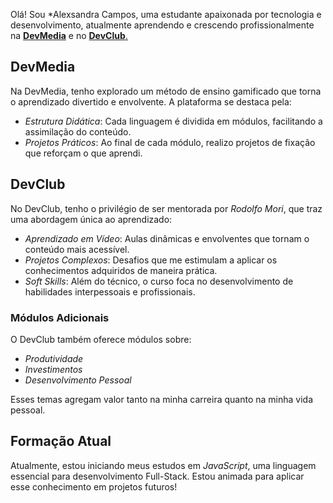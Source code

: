 Olá! Sou *Alexsandra Campos, uma estudante apaixonada por tecnologia e desenvolvimento, atualmente aprendendo e crescendo profissionalmente na <a href="www.devmedia.com.br">**DevMedia**</a> e no <a href="www.evclub.com.br">**DevClub**.</a>

## DevMedia

Na DevMedia, tenho explorado um método de ensino gamificado que torna o aprendizado divertido e envolvente. A plataforma se destaca pela:

- *Estrutura Didática*: Cada linguagem é dividida em módulos, facilitando a assimilação do conteúdo.
- *Projetos Práticos*: Ao final de cada módulo, realizo projetos de fixação que reforçam o que aprendi.

## DevClub

No DevClub, tenho o privilégio de ser mentorada por *Rodolfo Mori*, que traz uma abordagem única ao aprendizado:

- *Aprendizado em Vídeo*: Aulas dinâmicas e envolventes que tornam o conteúdo mais acessível.
- *Projetos Complexos*: Desafios que me estimulam a aplicar os conhecimentos adquiridos de maneira prática.
- *Soft Skills*: Além do técnico, o curso foca no desenvolvimento de habilidades interpessoais e profissionais.

### Módulos Adicionais

O DevClub também oferece módulos sobre:

- *Produtividade*
- *Investimentos*
- *Desenvolvimento Pessoal*

Esses temas agregam valor tanto na minha carreira quanto na minha vida pessoal.

## Formação Atual

Atualmente, estou iniciando meus estudos em *JavaScript*, uma linguagem essencial para desenvolvimento Full-Stack. Estou animada para aplicar esse conhecimento em projetos futuros!

